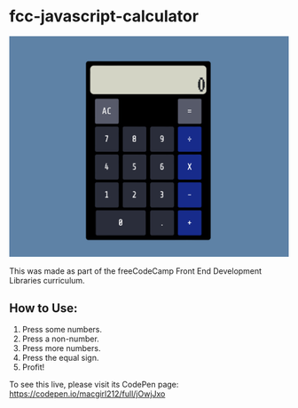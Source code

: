 # fcc-javascript-calculator

![Preview image](./preview.png)

This was made as part of the freeCodeCamp Front End Development Libraries curriculum.

## How to Use:

1. Press some numbers.
2. Press a non-number.
3. Press more numbers.
4. Press the equal sign.
5. Profit!

To see this live, please visit its CodePen page: https://codepen.io/macgirl212/full/jOwjJxo
